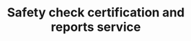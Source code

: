 ---
title: "Safety check certification and reports service"
alt: "Ensure your property meets legal and safety standards for gas, electricity and fire"
description: "Ensure your property meets legal and safety standards for gas, electricity and fire"
category: "tradespeople"
subcategory: "certificates-reports"
image: "/tradespeople/certificates-reports/certificates-reports.png"
ogImage: "/tradespeople/certificates-reports/certificates-reports.png"
colour: "blue"
pathtxt: "Certification and reports"
published: true
---